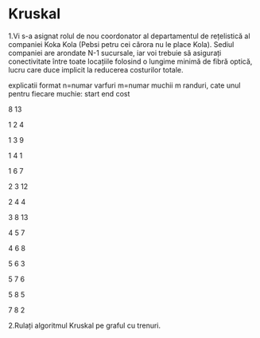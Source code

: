 # Kruskal

1.Vi s-a asignat rolul de nou coordonator al departamentul de rețelistică al companiei Koka Kola (Pebsi petru cei cărora nu le place Kola). 
Sediul companiei are arondate N-1 sucursale, iar voi trebuie să asigurați conectivitate între toate locațiile folosind o lungime minimă de 
fibră optică, lucru care duce implicit la reducerea costurilor totale.

explicatii format 
n=numar varfuri m=numar muchii
m randuri, cate unul pentru fiecare muchie: start end cost

8 13  

1 2 4 

1 3 9

1 4 1

1 6 7

2 3 12

2 4 4

3 8 13

4 5 7

4 6 8

5 6 3

5 7 6

5 8 5

7 8 2

2.Rulați algoritmul Kruskal pe graful cu trenuri.
